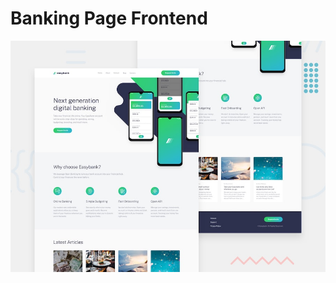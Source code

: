 # Banking Page Frontend

![Design preview for the Easybank landing page coding challenge](./design/desktop-preview.jpg)

